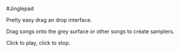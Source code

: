 #Jinglepad

Pretty easy drag an drop interface.

Drag songs onto the grey surface or other songs to create samplers.

Click to play, click to stop.